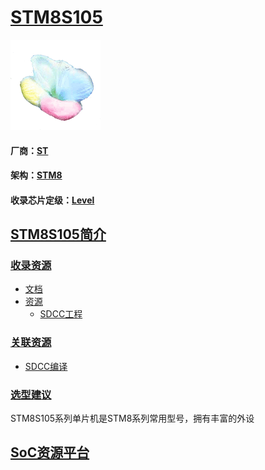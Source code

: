 ﻿# [STM8S105](https://github.com/sochub/STM8S105)

[![sites](SoC/SoC.png)](http://www.qitas.cn) 

#### 厂商：[ST](https://github.com/sochub/ST) 
#### 架构：[STM8](https://github.com/sochub/STM8)
#### 收录芯片定级：[Level](https://github.com/sochub/Level)
## [STM8S105简介](https://github.com/sochub/STM8S105/wiki) 



### [收录资源](https://github.com/sochub/STM8S105)

* [文档](docs/)
* [资源](src/)
    * [SDCC工程](src/SDCC)

### [关联资源](https://github.com/sochub)

* [SDCC编译](https://github.com/sochub/sdcc)

### [选型建议](https://github.com/sochub/STM8S105)

STM8S105系列单片机是STM8系列常用型号，拥有丰富的外设

##  [SoC资源平台](http://www.qitas.cn)  
